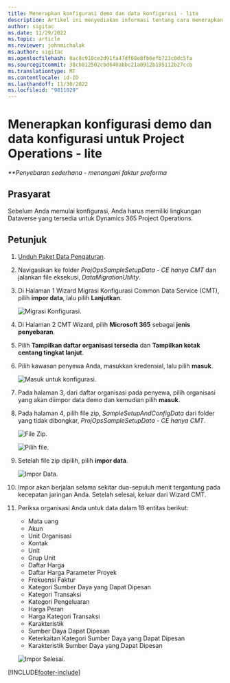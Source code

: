 ```yaml
---
title: Menerapkan konfigurasi demo dan data konfigurasi - lite
description: Artikel ini menyediakan informasi tentang cara menerapkan konfigurasi demo dan data konfigurasi untuk Project Operations.
author: sigitac
ms.date: 11/29/2022
ms.topic: article
ms.reviewer: johnmichalak
ms.author: sigitac
ms.openlocfilehash: 8ac8c910ce2d91fa47df08e8fb6efb723c0dc5fa
ms.sourcegitcommit: 38cb012502cbd640abbc21a0912b195112b27ccb
ms.translationtype: MT
ms.contentlocale: id-ID
ms.lasthandoff: 11/30/2022
ms.locfileid: "9811029"
---
```

# <a name="apply-demo-setup-and-configuration-data-for-project-operations---lite"></a>Menerapkan konfigurasi demo dan data konfigurasi untuk Project Operations - lite 

_**Penyebaran sederhana - menangani faktur proforma_



## <a name="prerequisites"></a>Prasyarat

Sebelum Anda memulai konfigurasi, Anda harus memiliki lingkungan Dataverse yang tersedia untuk Dynamics 365 Project Operations.


## <a name="instructions"></a>Petunjuk

1.  [Unduh Paket Data Pengaturan](https://download.microsoft.com/download/3/4/1/341bf279-a64f-4baa-af31-ce624859b518/ProjOpsSampleSetupData-%20CE%20only.zip). 
1. Navigasikan ke folder *ProjOpsSampleSetupData - CE hanya CMT* dan jalankan file eksekusi, *DataMigrationUtility*.
1. Di Halaman 1 Wizard Migrasi Konfigurasi Common Data Service (CMT), pilih **impor data**, lalu pilih **Lanjutkan**.

    ![Migrasi Konfigurasi.](./media/1ConfigurationMigration.png)

1. Di Halaman 2 CMT Wizard, pilih **Microsoft 365** sebagai **jenis penyebaran**.
1. Pilih **Tampilkan daftar organisasi tersedia** dan **Tampilkan kotak centang tingkat lanjut**.
1. Pilih kawasan penyewa Anda, masukkan kredensial, lalu pilih **masuk**.

   ![Masuk untuk konfigurasi.](./media/2ConfigurationSignin.png)

1. Pada halaman 3, dari daftar organisasi pada penyewa, pilih organisasi yang akan diimpor data demo dan kemudian pilih **masuk**.
1. Pada halaman 4, pilih file zip, *SampleSetupAndConfigData* dari folder yang tidak dibongkar, *ProjOpsSampleSetupData - CE hanya CMT*.

   ![File Zip.](./media/3ZipFile.png)

   ![Pilih file.](./media/4SelectAFile.png)

1. Setelah file zip dipilih, pilih **impor data**.

   ![Impor Data.](./media/5ImportData.png)

1. Impor akan berjalan selama sekitar dua-sepuluh menit tergantung pada kecepatan jaringan Anda. Setelah selesai, keluar dari Wizard CMT. 
1. Periksa organisasi Anda untuk data dalam 18 entitas berikut:

    -   Mata uang
    -   Akun
    -   Unit Organisasi
    -   Kontak
    -   Unit
    -   Grup Unit
    -   Daftar Harga
    -   Daftar Harga Parameter Proyek 
    -   Frekuensi Faktur
    -   Kategori Sumber Daya yang Dapat Dipesan
    -   Kategori Transaksi
    -   Kategori Pengeluaran
    -   Harga Peran
    -   Harga Kategori Transaksi
    -   Karakteristik
    -   Sumber Daya Dapat Dipesan
    -   Keterkaitan Kategori Sumber Daya yang Dapat Dipesan
    -   Karakteristik Sumber Daya yang Dapat Dipesan

    ![Impor Selesai.](./media/6CompleteImport.png)


[!INCLUDE[footer-include](../includes/footer-banner.md)]
